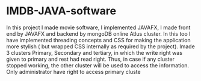 # IMDB-JAVA-software
In this project I made movie software, I implemented JAVAFX, I made front end by JAVAFX and backend by mongoDB online Atlus cluster. In this too I have implemented threading concepts and CSS for making the application more stylish  ( but wrapped CSS internally as required by the project). Imade 3 clusters Primary, Secondary and tertiary, in which the write right was given to primary and rest had read right. Thus, in case if any cluster stopped working, the other cluster will be used to access the information. Only administrator have right to access primary cluste
